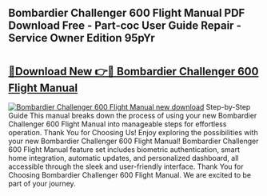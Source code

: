 ## Bombardier Challenger 600 Flight Manual PDF Download Free - Part-coc User Guide Repair - Service Owner Edition 95pYr

# <h2><a href="http://bc57170.oget.top/?id=Bombardier+Challenger+600+Flight+Manual">🔗Download New 👉🔴 Bombardier Challenger 600 Flight Manual</a></h2>

[![Bombardier Challenger 600 Flight Manual new download](https://i.imgur.com/5g1atiW.png)](http://bc57170.oget.top/?id=Bombardier+Challenger+600+Flight+Manual)
Step-by-Step Guide This manual breaks down the process of using your new Bombardier Challenger 600 Flight Manual into manageable steps for effortless operation. Thank You for Choosing Us! Enjoy exploring the possibilities with your new Bombardier Challenger 600 Flight Manual! Bombardier Challenger 600 Flight Manual feature set includes biometric authentication, smart home integration, automatic updates, and personalized dashboard, all accessible through the sleek and user-friendly interface. Thank You for Choosing Bombardier Challenger 600 Flight Manual. We are excited to be part of your journey.
